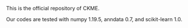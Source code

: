 This is the official repository of CKME.

Our codes are tested with numpy 1.19.5, anndata 0.7, and scikit-learn 1.0.
